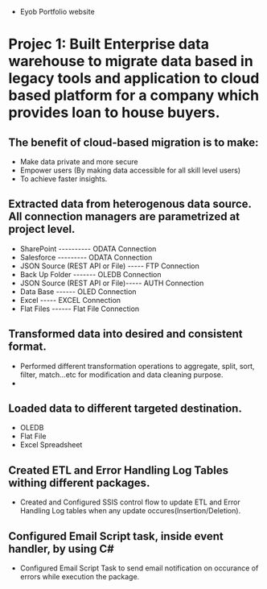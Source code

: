 * Eyob Portfolio website
# Projec 1:	Built Enterprise data warehouse to migrate data based in legacy tools and application to cloud based platform for a company which provides loan to house buyers. 

## The benefit of cloud-based migration is to make:
  *	Make data private and more secure
  * Empower users (By making data accessible for all skill level users)
  * To achieve faster insights.

##	Extracted data from heterogenous data source. All connection managers are parametrized at project level.

  * SharePoint ----------                      ODATA Connection 
  * Salesforce  ---------                      ODATA Connection 
  * JSON Source (REST API or File) -----       FTP Connection 
  * Back Up Folder     -------                 OLEDB Connection 
  * JSON Source (REST API or File)-----        AUTH Connection 
  * Data Base   ------                         OLED Connection 
  * Excel             -----                    EXCEL Connection 
  * Flat Files     ------                      Flat File Connection

##	Transformed data into desired and consistent format. 
 * Performed different transformation operations to aggregate, split, sort, filter, match…etc for modification and data cleaning purpose.
 * 

##	Loaded data to different targeted destination.

  *	OLEDB
  *	Flat File
  *	Excel Spreadsheet

##	Created ETL and Error Handling Log Tables withing different packages.

  * Created and Configured  SSIS control flow to update ETL and Error Handling Log tables when  any update occures(Insertion/Deletion). 

##	Configured Email Script task, inside event handler, by using C#

  * Configured Email Script Task to send email notification on occurance of errors while execution the package.

